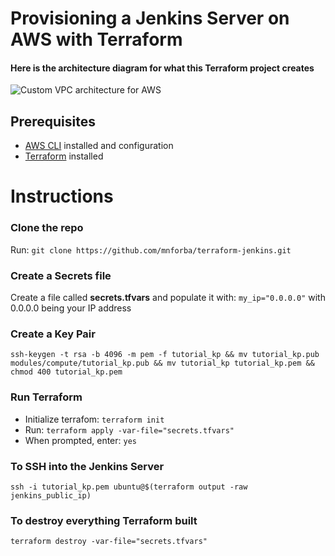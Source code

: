# Provisioning a Jenkins Server on AWS with Terraform

#### Here is the architecture diagram for what this Terraform project creates
![Custom VPC architecture for AWS](https://cdn-images-1.medium.com/max/800/1*o8O9e6Q1Rd-pG3qmnC4o_w.png)

## Prerequisites
- [AWS CLI](https://docs.aws.amazon.com/cli/latest/userguide/getting-started-install.html) installed and configuration
- [Terraform](https://www.terraform.io/downloads) installed

# Instructions

### Clone the repo
Run: `git clone https://github.com/mnforba/terraform-jenkins.git`

### Create a Secrets file
Create a file called **secrets.tfvars** and populate it with: `my_ip="0.0.0.0"` with 0.0.0.0 being your IP address

### Create a Key Pair
`ssh-keygen -t rsa -b 4096 -m pem -f tutorial_kp && mv tutorial_kp.pub modules/compute/tutorial_kp.pub && mv tutorial_kp tutorial_kp.pem && chmod 400 tutorial_kp.pem`

### Run Terraform
- Initialize terrafom: `terraform init`
- Run: `terraform apply -var-file="secrets.tfvars"`
- When prompted, enter: `yes`

### To SSH into the Jenkins Server
`ssh -i tutorial_kp.pem ubuntu@$(terraform output -raw jenkins_public_ip)`

### To destroy everything Terraform built
`terraform destroy -var-file="secrets.tfvars"`
